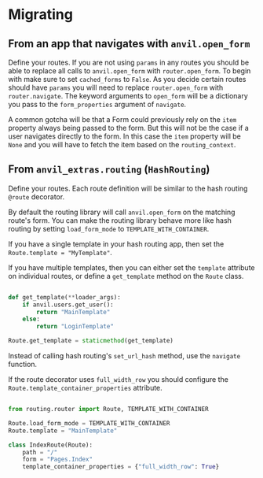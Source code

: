 # Migrating

## From an app that navigates with `anvil.open_form`

Define your routes. If you are not using `params` in any routes you should be able to replace all calls to `anvil.open_form` with `router.open_form`. To begin with make sure to set `cached_forms` to `False`. As you decide certain routes should have `params` you will need to replace `router.open_form` with `router.navigate`. The keyword arguments to `open_form` will be a dictionary you pass to the `form_properties` argument of `navigate`.

A common gotcha will be that a Form could previously rely on the `item` property always being passed to the form. But this will not be the case if a user navigates directly to the form. In this case the `item` property will be `None` and you will have to fetch the item based on the `routing_context`.

## From `anvil_extras.routing` (`HashRouting`)

Define your routes. Each route definition will be similar to the hash routing `@route` decorator.

By default the routing library will call `anvil.open_form` on the matching route's form. You can make the routing library behave more like hash routing by setting `load_form_mode` to `TEMPLATE_WITH_CONTAINER`.

If you have a single template in your hash routing app, then set the `Route.template = "MyTemplate"`.

If you have multiple templates, then you can either set the `template` attribute on individual routes, or define a `get_template` method on the `Route` class.

```python

def get_template(**loader_args):
    if anvil.users.get_user():
        return "MainTemplate"
    else:
        return "LoginTemplate"

Route.get_template = staticmethod(get_template)

```

Instead of calling hash routing's `set_url_hash` method, use the `navigate` function.

If the route decorator uses `full_width_row` you should configure the `Route.template_container_properties` attribute.

```python

from routing.router import Route, TEMPLATE_WITH_CONTAINER

Route.load_form_mode = TEMPLATE_WITH_CONTAINER
Route.template = "MainTemplate"

class IndexRoute(Route):
    path = "/"
    form = "Pages.Index"
    template_container_properties = {"full_width_row": True}

```
